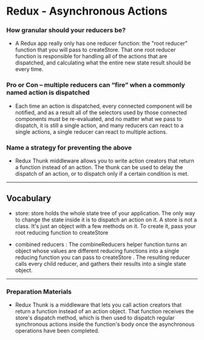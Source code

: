 # Redux - Asynchronous Actions

### How granular should your reducers be?

- A Redux app really only has one reducer function: the "root reducer" function that you will pass to createStore. That one root reducer function is responsible for handling all of the actions that are dispatched, and calculating what the entire new state result should be every time.

### Pro or Con – multiple reducers can “fire” when a commonly named action is dispatched

- Each time an action is dispatched, every connected component will be notified, and as a result all of the selectors used by those connected components must be re-evaluated, and no matter what we pass to dispatch, it is still a single action, and many reducers can react to a single actions, a single reducer can react to multiple actions.

### Name a strategy for preventing the above

- Redux Thunk middleware allows you to write action creators that return a function instead of an action. The thunk can be used to delay the dispatch of an action, or to dispatch only if a certain condition is met.

---  

## Vocabulary

- store: store holds the whole state tree of your application. The only way to change the state inside it is to dispatch an action on it. A store is not a class. It's just an object with a few methods on it. To create it, pass your root reducing function to createStore  
  
- combined reducers : The combineReducers helper function turns an object whose values are different reducing functions into a single reducing function you can pass to createStore . The resulting reducer calls every child reducer, and gathers their results into a single state object.

---

### Preparation Materials

- Redux Thunk is a middleware that lets you call action creators that return a function instead of an action object. That function receives the store's dispatch method, which is then used to dispatch regular synchronous actions inside the function's body once the asynchronous operations have been completed.
